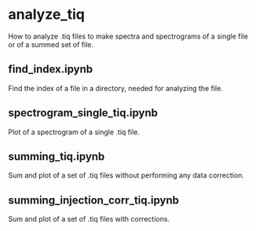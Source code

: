 # analyze_tiq
How to analyze .tiq files to make spectra and spectrograms of a single file or of a summed set of file.

## find_index.ipynb
Find the index of a file in a directory, needed for analyzing the file.

## spectrogram_single_tiq.ipynb
Plot of a spectrogram of a single .tiq file.

## summing_tiq.ipynb
Sum and plot of a set of .tiq files without performing any data correction.

## summing_injection_corr_tiq.ipynb
Sum and plot of a set of .tiq files with corrections.
